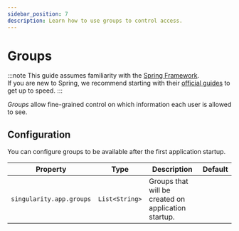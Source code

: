 ```yaml
---
sidebar_position: 7
description: Learn how to use groups to control access.
---
```


# Groups

:::note
This guide assumes familiarity with the [Spring Framework](https://spring.io).  
If you are new to Spring, we recommend starting with their [official guides](https://spring.io/quickstart) to get up to speed.
:::

*Groups* allow fine-grained control on which information each user is allowed to see.

## Configuration

You can configure groups to be available after the first application startup.

| Property                 | Type           | Description                                         | Default |
|--------------------------|----------------|-----------------------------------------------------|---------|
| `singularity.app.groups` | `List<String>` | Groups that will be created on application startup. |         |
